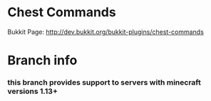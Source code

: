 Chest Commands
===================

Bukkit Page: http://dev.bukkit.org/bukkit-plugins/chest-commands

# Branch info
### this branch provides support to servers with minecraft versions 1.13+
